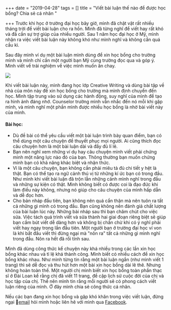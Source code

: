 +++
date = "2019-04-28"
tags = []
title = "Viết bài luận thế nào để được học bổng? Chia sẻ cá nhân "

+++
Trước khi học ở trường đại học bây giờ, mình đã chật vật rất nhiều tháng trời để viết bài luận cho ra hồn. Mình đã từng nghĩ để viết hay rất khó và đã cần sự trợ giúp của nhiều người. Sau 1 năm học đại học ở Mỹ, mình nhận ra việc viết bài luận này không khó như mình nghĩ và không cần quá cầu kì.

  
Sau đây mình ví dụ một bài luận mình dùng để xin học bổng cho trường mình và mình chỉ cần một người bạn Mỹ cùng trường đọc qua và góp ý. Mình viết về trải nghiệm về việc mình muốn ăn chay.  

![](https://cdn-images-1.medium.com/max/1600/1*zOIDQEpNMJvFT8ns9vMxXQ.png)

Khi viết bài luận này, mình đang học lớp Creative Writing và dùng bài tập về nhà của môn này để xin học bổng cho trường mà mình định chuyển đến học. Mình tập trung vào sử dụng các hành động, suy nghĩ của mình để tạo ra hình ảnh đáng nhớ. Counselor trường mình vẫn nhắc đến nó mỗi khi gặp mình, và mình nghĩ một phần mình được nhiều học bổng là nhờ bài viết này của mình.

#### Bài học:

* Dù đề bài có thể yêu cầu viết một bài luận trình bày quan điểm, bạn có thể dùng một câu chuyện để thuyết phục mọi người. Ai cũng thích đọc câu chuyện hơn là một bài luận dài và đầy đủ lí lẽ.
* Bạn nên nghĩ xem những ví dụ hay câu chuyện mình viết phải chứng minh một năng lực nào đó của bạn. Thông thường bạn muốn chứng minh bạn có khả năng khác biệt và nhận thức.
* Vì là một câu chuyện, bạn không cần phải miêu tả đủ chi tiết y hệt là thật. Bạn có thể tạo ra ngữ cảnh thú vị từ những kí ức bạn có trong đầu. Như mình khi viết bài luận đã trộn lẫn những cảnh mình nghĩ trong đầu và những sự kiện có thật. Mình không biết có được coi là đạo đức khi làm điều này không, nhưng nó giúp cho câu chuyện của mình hấp dẫn và dễ đọc hơn.
* Cho bản nháp đầu tiên, bạn không nên quá cẩn thận mà nên tuôn ra tất cả những gì mình có trong đầu. Bạn cũng không nên đánh giá chất lượng của bài luận lúc này. Những bài nháp sau thì bạn chăm chút cho việc sửa. Việc tách quá trình viết và sửa thành hai giai đoạn riêng biệt sẽ giúp bạn cầm bút viết dễ dàng hơn và không bị chần chừ khi có ý nghĩ phải viết hay ngay trong lần đầu tiên. Một người bạn ở trường đại học ví von là khi bắt đầu viết thì đừng ngại mà "nôn ra" tất cả những gì mình nghĩ trong đầu. Nôn ra hết đã rồi tính sau. 

Mình đã dùng công thức kể chuyện này khá nhiều trong các lần xin học bổng khác nhau và tỉ lệ khá thành công. Mình biết có nhiều cách để xin học bổng khác nhau. Như mình từng tin rằng một bài luận ngắn (như mình viết 1 trang) thì sẽ dễ đọc và thu hút hơn một bài xin học bổng dài lê thê. Nhưng không hoàn toàn thế. Một người chị mình biết xin học bổng toàn phần thạc sĩ ở Đài Loan kể rằng chị đã viết 11 trang, đề cập lịch sử cuộc đời của chị và học tập của chị. Thế nên mình tin rằng mỗi người sẽ có phong cách viết luận riêng của mình. Ở đây mình chia sẻ công thức cá nhân.

Nếu các bạn đang xin học bổng và gặp khó khăn trong việc viết luận, đừng ngại [email](mailto:nghtam179@gmail.com) hỏi mình hoặc liên hê với mình qua [Facebook](https://www.facebook.com/thnguyen179). 